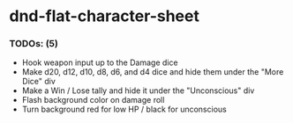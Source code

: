 # dnd-flat-character-sheet

### TODOs: (5)
- Hook weapon input up to the Damage dice
- Make d20, d12, d10, d8, d6, and d4 dice and hide them under the "More Dice" div
- Make a Win / Lose tally and hide it under the "Unconscious" div
- Flash background color on damage roll
- Turn background red for low HP / black for unconscious